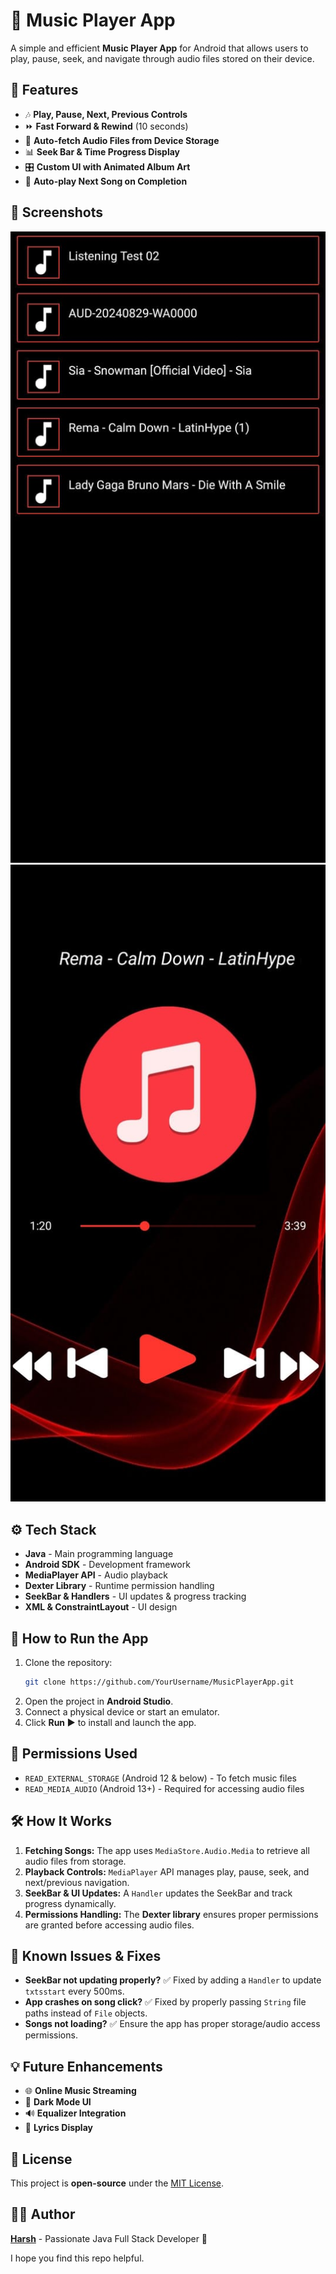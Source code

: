 # 🎵 Music Player App

A simple and efficient **Music Player App** for Android that allows users to play, pause, seek, and navigate through audio files stored on their device.

## 📌 Features

- 🎶 **Play, Pause, Next, Previous Controls**
- ⏩ **Fast Forward & Rewind** (10 seconds)
- 📂 **Auto-fetch Audio Files from Device Storage**
- 📊 **Seek Bar & Time Progress Display**
- 🎛️ **Custom UI with Animated Album Art**
- 🔄 **Auto-play Next Song on Completion**

## 📱 Screenshots
![Home Screen](Screenshots/home_screen.jpg)
![Now Playing](Screenshots/play_screen.jpg)
>

## ⚙️ Tech Stack

- **Java** - Main programming language
- **Android SDK** - Development framework
- **MediaPlayer API** - Audio playback
- **Dexter Library** - Runtime permission handling
- **SeekBar & Handlers** - UI updates & progress tracking
- **XML & ConstraintLayout** - UI design

## 🚀 How to Run the App

1. Clone the repository:
   ```sh
   git clone https://github.com/YourUsername/MusicPlayerApp.git
   ```
2. Open the project in **Android Studio**.
3. Connect a physical device or start an emulator.
4. Click **Run ▶️** to install and launch the app.

## 🔧 Permissions Used

- `READ_EXTERNAL_STORAGE` (Android 12 & below) - To fetch music files
- `READ_MEDIA_AUDIO` (Android 13+) - Required for accessing audio files

## 🛠️ How It Works

1. **Fetching Songs:** The app uses `MediaStore.Audio.Media` to retrieve all audio files from storage.
2. **Playback Controls:** `MediaPlayer` API manages play, pause, seek, and next/previous navigation.
3. **SeekBar & UI Updates:** A `Handler` updates the SeekBar and track progress dynamically.
4. **Permissions Handling:** The **Dexter library** ensures proper permissions are granted before accessing audio files.

## 🐛 Known Issues & Fixes

- **SeekBar not updating properly?** ✅ Fixed by adding a `Handler` to update `txtsstart` every 500ms.
- **App crashes on song click?** ✅ Fixed by properly passing `String` file paths instead of `File` objects.
- **Songs not loading?** ✅ Ensure the app has proper storage/audio access permissions.

## 💡 Future Enhancements

- 🌐 **Online Music Streaming**
- 🎨 **Dark Mode UI**
- 🔊 **Equalizer Integration**
- 📜 **Lyrics Display**

## 📜 License

This project is **open-source** under the [MIT License](LICENSE).

## 👨‍💻 Author

**[Harsh](https://github.com/HarshSindhi1109)** - Passionate Java Full Stack Developer 🚀

I hope you find this repo helpful.
